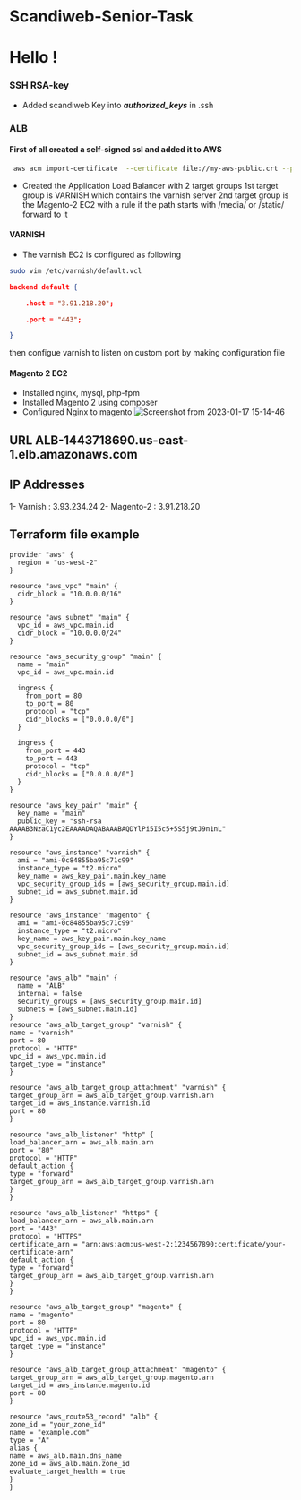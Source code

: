 # Scandiweb-Senior-Task


# Hello ! 
### SSH RSA-key
- Added scandiweb Key into ***authorized_keys*** in .ssh
### ALB

#### First of all created a self-signed ssl and added it to AWS 
```bash
 aws acm import-certificate  --certificate file://my-aws-public.crt --private-key file://my-aws-private.key --region us-east-1 --profile default
 ```
 - Created the Application Load Balancer with 2 target groups 
1st target group is VARNISH which contains the varnish server 
2nd target group is the Magento-2 EC2 with a rule if the path starts with /media/ or /static/ forward to it 

#### VARNISH

- The varnish EC2 is configured as following 
 ```bash
 sudo vim /etc/varnish/default.vcl
```
```JSON
backend default {

    .host = "3.91.218.20";

    .port = "443";

}
```
then configue varnish to listen on custom port by making configuration file

#### Magento 2 EC2
- Installed nginx, mysql, php-fpm
- Installed Magento 2 using composer 
- Configured Nginx to magento
![Screenshot from 2023-01-17 15-14-46](https://user-images.githubusercontent.com/103090890/212922286-2c524e85-2b37-445e-b557-c8341e1c045e.png)

## URL ALB-1443718690.us-east-1.elb.amazonaws.com
## IP Addresses 
1- Varnish : 3.93.234.24
2- Magento-2 : 3.91.218.20



## Terraform file example 
```HASHICORP
provider "aws" {
  region = "us-west-2"
}

resource "aws_vpc" "main" {
  cidr_block = "10.0.0.0/16"
}

resource "aws_subnet" "main" {
  vpc_id = aws_vpc.main.id
  cidr_block = "10.0.0.0/24"
}

resource "aws_security_group" "main" {
  name = "main"
  vpc_id = aws_vpc.main.id

  ingress {
    from_port = 80
    to_port = 80
    protocol = "tcp"
    cidr_blocks = ["0.0.0.0/0"]
  }

  ingress {
    from_port = 443
    to_port = 443
    protocol = "tcp"
    cidr_blocks = ["0.0.0.0/0"]
  }
}

resource "aws_key_pair" "main" {
  key_name = "main"
  public_key = "ssh-rsa AAAAB3NzaC1yc2EAAAADAQABAAABAQDYlPi5I5c5+5S5j9tJ9n1nL"
}

resource "aws_instance" "varnish" {
  ami = "ami-0c84855ba95c71c99"
  instance_type = "t2.micro"
  key_name = aws_key_pair.main.key_name
  vpc_security_group_ids = [aws_security_group.main.id]
  subnet_id = aws_subnet.main.id
}

resource "aws_instance" "magento" {
  ami = "ami-0c84855ba95c71c99"
  instance_type = "t2.micro"
  key_name = aws_key_pair.main.key_name
  vpc_security_group_ids = [aws_security_group.main.id]
  subnet_id = aws_subnet.main.id
}

resource "aws_alb" "main" {
  name = "ALB"
  internal = false
  security_groups = [aws_security_group.main.id]
  subnets = [aws_subnet.main.id]
}
resource "aws_alb_target_group" "varnish" {
name = "varnish"
port = 80
protocol = "HTTP"
vpc_id = aws_vpc.main.id
target_type = "instance"
}

resource "aws_alb_target_group_attachment" "varnish" {
target_group_arn = aws_alb_target_group.varnish.arn
target_id = aws_instance.varnish.id
port = 80
}

resource "aws_alb_listener" "http" {
load_balancer_arn = aws_alb.main.arn
port = "80"
protocol = "HTTP"
default_action {
type = "forward"
target_group_arn = aws_alb_target_group.varnish.arn
}
}

resource "aws_alb_listener" "https" {
load_balancer_arn = aws_alb.main.arn
port = "443"
protocol = "HTTPS"
certificate_arn = "arn:aws:acm:us-west-2:1234567890:certificate/your-certificate-arn"
default_action {
type = "forward"
target_group_arn = aws_alb_target_group.varnish.arn
}
}

resource "aws_alb_target_group" "magento" {
name = "magento"
port = 80
protocol = "HTTP"
vpc_id = aws_vpc.main.id
target_type = "instance"
}

resource "aws_alb_target_group_attachment" "magento" {
target_group_arn = aws_alb_target_group.magento.arn
target_id = aws_instance.magento.id
port = 80
}

resource "aws_route53_record" "alb" {
zone_id = "your_zone_id"
name = "example.com"
type = "A"
alias {
name = aws_alb.main.dns_name
zone_id = aws_alb.main.zone_id
evaluate_target_health = true
}
}
```
  
  

